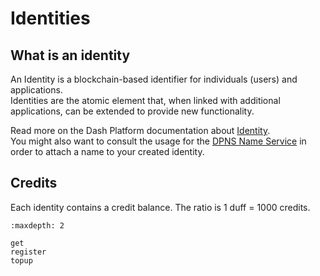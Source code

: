 # Identities

## What is an identity

An Identity is a blockchain-based identifier for individuals (users) and applications.  
Identities are the atomic element that, when linked with additional applications, can be extended to provide new functionality.

Read more on the Dash Platform documentation about [Identity](../../../explanations/identity.md).  
You might also want to consult the usage for the [DPNS Name Service](../names/names.md) in order to attach a name to your created identity.

## Credits

Each identity contains a credit balance. The ratio is 1 duff = 1000 credits.

```{toctree}
:maxdepth: 2

get
register
topup
```

